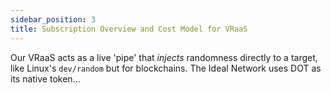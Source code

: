 ```yaml
---
sidebar_position: 3
title: Subscription Overview and Cost Model for VRaaS
---
```




Our VRaaS acts as a live 'pipe' that *injects* randomness directly to a target, like Linux's `dev/random` but for blockchains. 
The Ideal Network uses DOT as its native token...

